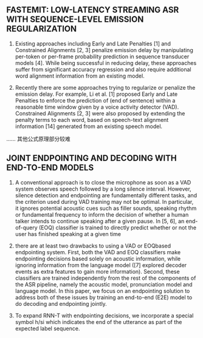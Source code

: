 ## FASTEMIT: LOW-LATENCY STREAMING ASR WITH SEQUENCE-LEVEL EMISSION REGULARIZATION

1. Existing approaches including Early and Late Penalties [1] and Constrained Alignments [2, 3] penalize emission delay by manipulating per-token or per-frame probability prediction in sequence transducer models [4]. While being successful in reducing delay, these approaches suffer from significant accuracy regression and also require additional word alignment information from an existing model.

2. Recently there are some approaches trying to regularize or penalize the emission delay.  For example, Li et al. [1] proposed Early and Late Penalties to enforce the prediction of </s> (end of sentence) within a reasonable time window given by a voice activity detector (VAD). Constrained Alignments [2, 3] were also proposed by extending the penalty terms to each word, based on speech-text alignment information [14] generated from an existing speech model.

......   其他公式原理部分较难

## JOINT ENDPOINTING AND DECODING WITH END-TO-END MODELS

1. A conventional approach is to close the microphone as soon as a VAD system observes speech followed by a long silence interval. However, silence detection and endpointing are fundamentally different tasks, and the criterion used during VAD training may not be optimal. In particular, it ignores potential acoustic cues such as filler sounds, speaking rhythm or fundamental frequency to inform the decision of whether a human talker intends to continue speaking after a given pause. In [5, 6], an end-of-query (EOQ) classifier is trained to directly predict whether or not the user has finished speaking at a given time

2. there are at least two drawbacks to using a VAD or EOQbased endpointing system. First, both the VAD and EOQ classifiers make endpointing decisions based solely on acoustic information, while ignoring information from the language model ([7] explored decoder events as extra features to gain more information). Second, these classifiers are trained independently from the rest of the components of the ASR pipeline, namely the acoustic model, pronunciation model and language model. In this paper, we focus on an endpointing solution to address both of these issues by training an end-to-end (E2E) model to do decoding and endpointing jointly.

3. To expand RNN-T with endpointing decisions, we incorporate a special symbol h/si which indicates the end of the utterance as part of the expected label sequence. 